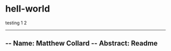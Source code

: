 # hell-world
testing 1 2

----------------------------------------
-- Name: Matthew Collard
-- Abstract: Readme
----------------------------------------
